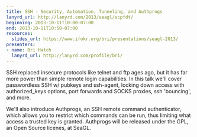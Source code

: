 ```yaml
---
title: SSH - Security, Automation, Tunneling, and Authprogs
lanyrd_url: http://lanyrd.com/2013/seagl/scpfdt/
beginning: 2013-10-11T10:00-07:00
end: 2013-10-11T10:50-07:00
resources:
  slides_url: https://www.ifokr.org/bri/presentations/seagl-2013/
presenters:
- name: Bri Hatch
  lanyrd_url: http://lanyrd.com/profile/bri/
---
```


SSH replaced insecure protocols like telnet and ftp ages ago, but it has far more power than simple remote login capabilities. In this talk we'll cover passwordless SSH w/ pubkeys and ssh-agent, locking down access with authorized_keys options, port forwards and SOCKS proxies, ssh 'bouncing', and more.

We'll also introduce Authprogs, an SSH remote command authenticator, which allows you to restrict which commands can be run, thus limiting what access a trusted key is granted. Authprogs will be released under the GPL, an Open Source licenes, at SeaGL.

